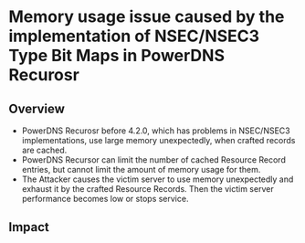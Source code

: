 # Memory usage issue caused by the implementation of NSEC/NSEC3 Type Bit Maps in PowerDNS Recurosr

## Overview

* PowerDNS Recurosr before 4.2.0, which has problems in NSEC/NSEC3 implementations, use large memory unexpectedly, when crafted records are cached.
* PowerDNS Recursor can limit the number of cached Resource Record entries, but cannot limit the amount of memory usage for them.
* The Attacker causes the victim server to use memory unexpectedly and exhaust it by the crafted Resource Records. Then the victim server performance becomes low or stops service.

## Impact
